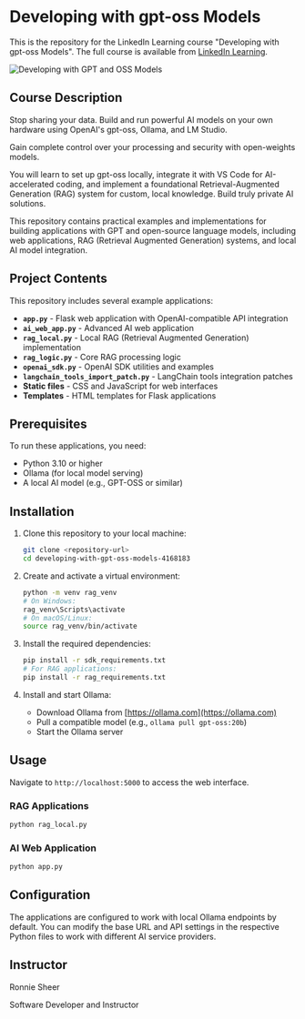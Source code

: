 # Developing with gpt-oss Models
This is the repository for the LinkedIn Learning course "Developing with gpt-oss Models". The full course is available from [LinkedIn Learning][lil-course-url].

![Developing with GPT and OSS Models][lil-thumbnail-url] 

## Course Description

Stop sharing your data. Build and run powerful AI models on your own hardware using OpenAI's gpt-oss, Ollama, and LM Studio.

Gain complete control over your processing and security with open-weights models.

You will learn to set up gpt-oss locally, integrate it with VS Code for AI-accelerated coding, and implement a foundational Retrieval-Augmented Generation (RAG) system for custom, local knowledge. Build truly private AI solutions.

This repository contains practical examples and implementations for building applications with GPT and open-source language models, including web applications, RAG (Retrieval Augmented Generation) systems, and local AI model integration.

## Project Contents
This repository includes several example applications:

- **`app.py`** - Flask web application with OpenAI-compatible API integration
- **`ai_web_app.py`** - Advanced AI web application
- **`rag_local.py`** - Local RAG (Retrieval Augmented Generation) implementation
- **`rag_logic.py`** - Core RAG processing logic
- **`openai_sdk.py`** - OpenAI SDK utilities and examples
- **`langchain_tools_import_patch.py`** - LangChain tools integration patches
- **Static files** - CSS and JavaScript for web interfaces
- **Templates** - HTML templates for Flask applications

## Prerequisites
To run these applications, you need:
- Python 3.10 or higher
- Ollama (for local model serving)
- A local AI model (e.g., GPT-OSS or similar)

## Installation
1. Clone this repository to your local machine:
   ```bash
   git clone <repository-url>
   cd developing-with-gpt-oss-models-4168183
   ```

2. Create and activate a virtual environment:
   ```bash
   python -m venv rag_venv
   # On Windows:
   rag_venv\Scripts\activate
   # On macOS/Linux:
   source rag_venv/bin/activate
   ```

3. Install the required dependencies:
   ```bash
   pip install -r sdk_requirements.txt
   # For RAG applications:
   pip install -r rag_requirements.txt
   ```

4. Install and start Ollama:
   - Download Ollama from [https://ollama.com](https://ollama.com)
   - Pull a compatible model (e.g., `ollama pull gpt-oss:20b`)
   - Start the Ollama server

## Usage
Navigate to `http://localhost:5000` to access the web interface.

### RAG Applications
```bash
python rag_local.py
```

### AI Web Application
```bash
python app.py
```

## Configuration
The applications are configured to work with local Ollama endpoints by default. You can modify the base URL and API settings in the respective Python files to work with different AI service providers.

## Instructor

Ronnie Sheer

Software Developer and Instructor

[0]: # (Replace these placeholder URLs with actual course URLs)

[lil-course-url]: https://www.linkedin.com/learning/
[lil-thumbnail-url]: https://media.licdn.com/dms/image/v2/D4E0DAQHn-FfLtj2FHw/learning-public-crop_675_1200/B4EZnKP9ZsKwAc-/0/1760034806803?e=2147483647&v=beta&t=NFOoOPnazojWbVM05kB_QvkGJwW4JguqtE1yaA7ZDCs
